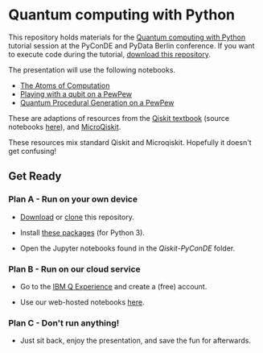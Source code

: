 # Quantum computing with Python

This repository holds materials for the [Quantum computing with Python](https://de.pycon.org/program/pydata-re99db-quantum-computing-with-python-james-wootton/) tutorial session at the PyConDE and PyData Berlin conference. If you want to execute code during the tutorial, [download this repository](https://github.com/quantumjim/Qiskit-PyConDE/archive/master.zip).

The presentation will use the following notebooks.

* [The Atoms of Computation](atoms-computation.ipynb)
* [Playing with a qubit on a PewPew](PewPew-Qubit.ipynb)
* [Quantum Procedural Generation on a PewPew](Terrain-Hackathon.ipynb)

These are adaptions of resources from the [Qiskit textbook](https://community.qiskit.org/textbook) (source notebooks [here](https://github.com/Qiskit/qiskit-textbook/blob/master/README.md)), and [MicroQiskit](https://github.com/quantumjim/MicroQiskit/blob/master/README.md).

These resources mix standard Qiskit and Microqiskit. Hopefully it doesn't get confusing!

## Get Ready

### Plan A - Run on your own device

* [Download](https://github.com/quantumjim/Qiskit-PyConDE/archive/master.zip) or [clone](https://github.com/quantumjim/Qiskit-PyConDE.git) this repository.

* Install [these packages](requirements.txt) (for Python 3).

* Open the Jupyter notebooks found in the *Qiskit-PyConDE* folder.


### Plan B - Run on our cloud service

* Go to the [IBM Q Experience](https://quantum-computing.ibm.com/) and create a (free) account.

* Use our web-hosted notebooks [here](https://quantum-computing.ibm.com/jupyter).


### Plan C - Don't run anything!

* Just sit back, enjoy the presentation, and save the fun for afterwards.
